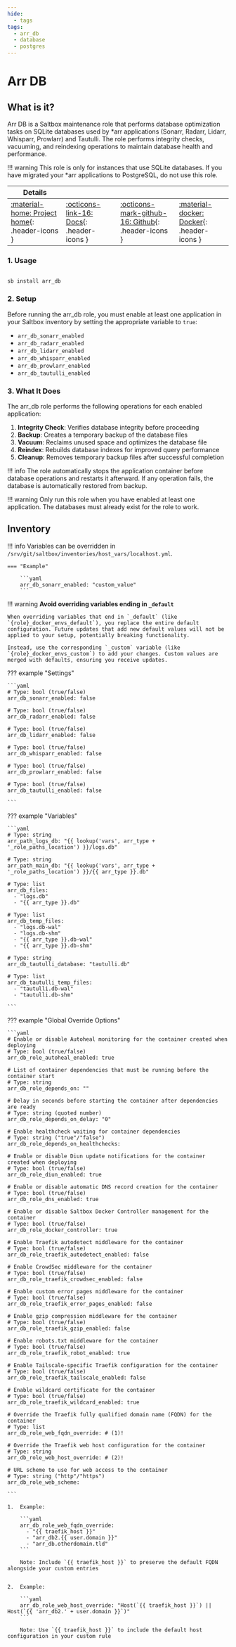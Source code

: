 ```yaml
---
hide:
  - tags
tags:
  - arr_db
  - database
  - postgres
---
```


# Arr DB

## What is it?

Arr DB is a Saltbox maintenance role that performs database optimization tasks on SQLite databases used by *arr applications (Sonarr, Radarr, Lidarr, Whisparr, Prowlarr) and Tautulli. The role performs integrity checks, vacuuming, and reindexing operations to maintain database health and performance.

!!! warning
    This role is only for instances that use SQLite databases. If you have migrated your *arr applications to PostgreSQL, do not use this role.

| Details     |             |             |             |
|-------------|-------------|-------------|-------------|
| [:material-home: Project home](https://github.com/saltyorg/Saltbox){: .header-icons } | [:octicons-link-16: Docs](https://www.sqlite.org/lang_vacuum.html){: .header-icons } | [:octicons-mark-github-16: Github](https://github.com/saltyorg/Saltbox){: .header-icons } | [:material-docker: Docker](https://hub.docker.com/r/hotio/sonarr){: .header-icons }|

### 1. Usage

``` shell

sb install arr_db

```

### 2. Setup

Before running the arr_db role, you must enable at least one application in your Saltbox inventory by setting the appropriate variable to `true`:

- `arr_db_sonarr_enabled`
- `arr_db_radarr_enabled`
- `arr_db_lidarr_enabled`
- `arr_db_whisparr_enabled`
- `arr_db_prowlarr_enabled`
- `arr_db_tautulli_enabled`

### 3. What It Does

The arr_db role performs the following operations for each enabled application:

1. **Integrity Check**: Verifies database integrity before proceeding
2. **Backup**: Creates a temporary backup of the database files
3. **Vacuum**: Reclaims unused space and optimizes the database file
4. **Reindex**: Rebuilds database indexes for improved query performance
5. **Cleanup**: Removes temporary backup files after successful completion

!!! info
    The role automatically stops the application container before database operations and restarts it afterward. If any operation fails, the database is automatically restored from backup.

!!! warning
    Only run this role when you have enabled at least one application. The databases must already exist for the role to work.

## Inventory
<!-- BEGIN SALTBOX MANAGED VARIABLES SECTION -->
<!-- This section is managed by saltbox/test.py - DO NOT EDIT MANUALLY -->
!!! info
    Variables can be overridden in `/srv/git/saltbox/inventories/host_vars/localhost.yml`.


    === "Example"

        ```yaml
        arr_db_sonarr_enabled: "custom_value"
        ```

!!! warning
    **Avoid overriding variables ending in `_default`**

    When overriding variables that end in `_default` (like `{role}_docker_envs_default`), you replace the entire default configuration. Future updates that add new default values will not be applied to your setup, potentially breaking functionality.

    Instead, use the corresponding `_custom` variable (like `{role}_docker_envs_custom`) to add your changes. Custom values are merged with defaults, ensuring you receive updates.

??? example "Settings"

    ```yaml
    # Type: bool (true/false)
    arr_db_sonarr_enabled: false

    # Type: bool (true/false)
    arr_db_radarr_enabled: false

    # Type: bool (true/false)
    arr_db_lidarr_enabled: false

    # Type: bool (true/false)
    arr_db_whisparr_enabled: false

    # Type: bool (true/false)
    arr_db_prowlarr_enabled: false

    # Type: bool (true/false)
    arr_db_tautulli_enabled: false

    ```

??? example "Variables"

    ```yaml
    # Type: string
    arr_path_logs_db: "{{ lookup('vars', arr_type + '_role_paths_location') }}/logs.db"

    # Type: string
    arr_path_main_db: "{{ lookup('vars', arr_type + '_role_paths_location') }}/{{ arr_type }}.db"

    # Type: list
    arr_db_files: 
      - "logs.db"
      - "{{ arr_type }}.db"

    # Type: list
    arr_db_temp_files: 
      - "logs.db-wal"
      - "logs.db-shm"
      - "{{ arr_type }}.db-wal"
      - "{{ arr_type }}.db-shm"

    # Type: string
    arr_db_tautulli_database: "tautulli.db"

    # Type: list
    arr_db_tautulli_temp_files: 
      - "tautulli.db-wal"
      - "tautulli.db-shm"

    ```

??? example "Global Override Options"

    ```yaml
    # Enable or disable Autoheal monitoring for the container created when deploying
    # Type: bool (true/false)
    arr_db_role_autoheal_enabled: true

    # List of container dependencies that must be running before the container start
    # Type: string
    arr_db_role_depends_on: ""

    # Delay in seconds before starting the container after dependencies are ready
    # Type: string (quoted number)
    arr_db_role_depends_on_delay: "0"

    # Enable healthcheck waiting for container dependencies
    # Type: string ("true"/"false")
    arr_db_role_depends_on_healthchecks:

    # Enable or disable Diun update notifications for the container created when deploying
    # Type: bool (true/false)
    arr_db_role_diun_enabled: true

    # Enable or disable automatic DNS record creation for the container
    # Type: bool (true/false)
    arr_db_role_dns_enabled: true

    # Enable or disable Saltbox Docker Controller management for the container
    # Type: bool (true/false)
    arr_db_role_docker_controller: true

    # Enable Traefik autodetect middleware for the container
    # Type: bool (true/false)
    arr_db_role_traefik_autodetect_enabled: false

    # Enable CrowdSec middleware for the container
    # Type: bool (true/false)
    arr_db_role_traefik_crowdsec_enabled: false

    # Enable custom error pages middleware for the container
    # Type: bool (true/false)
    arr_db_role_traefik_error_pages_enabled: false

    # Enable gzip compression middleware for the container
    # Type: bool (true/false)
    arr_db_role_traefik_gzip_enabled: false

    # Enable robots.txt middleware for the container
    # Type: bool (true/false)
    arr_db_role_traefik_robot_enabled: true

    # Enable Tailscale-specific Traefik configuration for the container
    # Type: bool (true/false)
    arr_db_role_traefik_tailscale_enabled: false

    # Enable wildcard certificate for the container
    # Type: bool (true/false)
    arr_db_role_traefik_wildcard_enabled: true

    # Override the Traefik fully qualified domain name (FQDN) for the container
    # Type: list
    arr_db_role_web_fqdn_override: # (1)!

    # Override the Traefik web host configuration for the container
    # Type: string
    arr_db_role_web_host_override: # (2)!

    # URL scheme to use for web access to the container
    # Type: string ("http"/"https")
    arr_db_role_web_scheme:

    ```

    1.  Example:

        ```yaml
        arr_db_role_web_fqdn_override:
          - "{{ traefik_host }}"
          - "arr_db2.{{ user.domain }}"
          - "arr_db.otherdomain.tld"
        ```
        
        Note: Include `{{ traefik_host }}` to preserve the default FQDN alongside your custom entries
        

    2.  Example:

        ```yaml
        arr_db_role_web_host_override: "Host(`{{ traefik_host }}`) || Host(`{{ 'arr_db2.' + user.domain }}`)"
        ```
        
        Note: Use `{{ traefik_host }}` to include the default host configuration in your custom rule
        

<!-- END SALTBOX MANAGED VARIABLES SECTION -->
